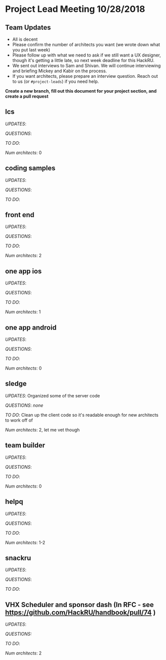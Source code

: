 # Project Lead Meeting 10/28/2018
## Team Updates

- All is decent
- Please confirm the number of architects you want (we wrote down what you put last week)
- Please follow up with what we need to ask if we still want a UX designer, though it's getting a little late,
  so next week deadline for this HackRU.
- We sent out interviews to Sam and Shivan. We will continue interviewing and briefing Mickey and Kabir on the
  process.
- If you want architects, please prepare an interview question. Reach out to us (or `#project-leads`) if you need help.

**Create a new branch, fill out this document for your project section, and create a pull request**

## lcs

_UPDATES_:

_QUESTIONS_:

_TO DO_:

_Num architects_: 0

## coding samples

_UPDATES_:

_QUESTIONS_:

_TO DO_:

## front end

_UPDATES_:

_QUESTIONS_:

_TO DO_:

_Num architects_: 2

## one app ios

_UPDATES_:

_QUESTIONS_:

_TO DO_:

_Num architects_: 1

## one app android

_UPDATES_:

_QUESTIONS_:

_TO DO_:

_Num architects_: 0

## sledge

_UPDATES_: Organized some of the server code

_QUESTIONS_: *none*

_TO DO_: Clean up the client code so it's readable enough for new architects to work off of

_Num architects_: 2, let me vet though

## team builder

_UPDATES_:

_QUESTIONS_:

_TO DO_:

_Num architects_: 0

## helpq

_UPDATES_:

_QUESTIONS_:

_TO DO_:

_Num architects_: 1-2

## snackru

_UPDATES_:

_QUESTIONS_:

_TO DO_:

## VHX Scheduler and sponsor dash (In RFC - see https://github.com/HackRU/handbook/pull/74 )

_UPDATES_:

_QUESTIONS:_

_TO DO_:

_Num architects_: 2

